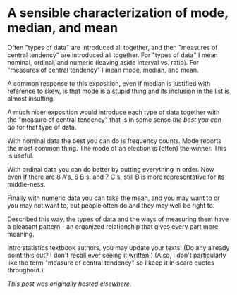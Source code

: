 # A sensible characterization of mode, median, and mean


Often "types of data" are introduced all together, and then "measures of central tendency" are introduced all together. For "types of data" I mean nominal, ordinal, and numeric (leaving aside interval vs. ratio). For "measures of central tendency" I mean mode, median, and mean.

A common response to this exposition, even if median is justified with reference to skew, is that mode is a stupid thing and its inclusion in the list is almost insulting.

A much nicer exposition would introduce each type of data together with the "measure of central tendency" that is in some sense&#160;<em>the best you can do</em> for that type of data.

With nominal data the best you can do is frequency counts. Mode reports the most common thing. The mode of an election is (often) the winner. This is useful.

With ordinal data you can do better by putting everything in order. Now even if there are 8 A's, 6 B's, and 7 C's, still B is more representative for its middle-ness.

Finally with numeric data you can take the mean, and you may want to or you may not want to, but people often do and they may well be right to.

Described this way, the types of data and the ways of measuring them have a pleasant pattern - an organized relationship that gives every part more meaning.

Intro statistics textbook authors, you may update your texts! (Do any already point this out? I don't recall ever seeing it written.) (Also, I don't particularly like the term "measure of central tendency" so I keep it in scare quotes throughout.)



*This post was originally hosted elsewhere.*
